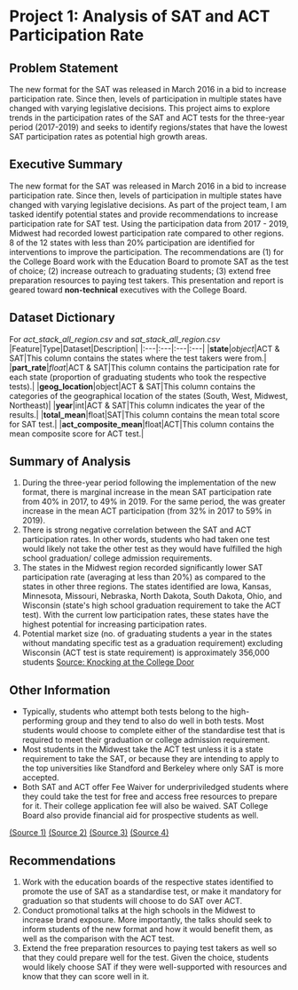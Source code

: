 # Project 1: Analysis of SAT and ACT Participation Rate

## Problem Statement

The new format for the SAT was released in March 2016 in a bid to increase participation rate. Since then, levels of participation in multiple states have changed with varying legislative decisions. This project aims to explore trends in the participation rates of the SAT and ACT tests for the three-year period (2017-2019) and seeks to identify regions/states that have the lowest SAT participation rates as potential high growth areas.

## Executive Summary
The new format for the SAT was released in March 2016 in a bid to increase participation rate. Since then, levels of participation in multiple states have changed with varying legislative decisions. As part of the project team, I am tasked identify potential states and provide recommendations to increase participation rate for SAT test. Using the participation data from 2017 - 2019, Midwest had recorded lowest participation rate compared to other regions. 8 of the 12 states with less than 20% participation are identified for interventions to improve the participation. The recommendations are (1) for the College Board work with the Education Board to promote SAT as the test of choice; (2) increase outreach to graduating students; (3) extend free preparation resources to paying test takers.
This presentation and report is geared toward **non-technical** executives with the College Board.

## Dataset Dictionary
For *act_stack_all_region.csv* and *sat_stack_all_region.csv*
|Feature|Type|Dataset|Description|
|:---|:---|:---|:---|
|**state**|*object*|ACT & SAT|This column contains the states where the test takers were from.| 
|**part_rate**|*float*|ACT & SAT|This column contains the participation rate for each state (proportion of graduating students who took the respective tests).| 
|**geog_location**|object|ACT & SAT|This column contains the categories of the geographical location of the states (South, West, Midwest, Northeast)|
|**year**|int|ACT & SAT|This column indicates the year of the results.| 
|**total_mean**|float|SAT|This column contains the mean total score for SAT test.| 
|**act_composite_mean**|float|ACT|This column contains the mean composite score for ACT test.| 

## Summary of Analysis

1. During the three-year period following the implementation of the new format, there is marginal increase in the mean SAT participation rate from 40% in 2017, to 49% in 2019. For the same period, the was greater increase in the mean ACT participation (from 32% in 2017 to 59% in 2019). 
2. There is strong negative correlation between the SAT and ACT participation rates. In other words, students who had taken one test would likely not take the other test as they would have fulfilled the high school graduation/ college admission requirements.
3. The states in the Midwest region recorded significantly lower SAT participation rate (averaging at less than 20%) as compared to the states in other three regions. The states identified are Iowa, Kansas, Minnesota, Missouri, Nebraska, North Dakota, South Dakota, Ohio, and Wisconsin (state's high school graduation requirement to take the ACT test). With the current low participation rates, these states have the highest potential for increasing participation rates.
4. Potential market size (no. of graduating students a year in the states without mandating specific test as a graduation requirement) excluding Wisconsin (ACT test is state requirement) is approximately 356,000 students [Source: Knocking at the College Door](https://www.wiche.edu/resources/knocking-at-the-college-door-9th-edition/)

## Other Information
- Typically, students who attempt both tests belong to the high-performing group and they tend to also do well in both tests. Most students would choose to complete either of the standardise test that is required to meet their graduation or college admission requirement.
- Most students in the Midwest take the ACT test unless it is a state requirement to take the SAT, or because they are intending to apply to the top universities like Standford and Berkeley where only SAT is more accepted.
- Both SAT and ACT offer Fee Waiver for underpriviledged students where they could take the test for free and access free resources to prepare for it. Their college application fee will also be waived. SAT College Board also provide financial aid for prospective students as well.

[(Source 1)](https://medium.com/@james.dargan/participation-skews-state-averages-f68969371a01)
[(Source 2)](https://www.forbes.com/sites/bentaylor/2014/07/17/why-the-midwest-dominates-the-sat/?sh=6bdfaf862f37)
[(Source 3)](https://satsuite.collegeboard.org/media/pdf/sat-fee-waiver-student-brochure.pdf)
[(Source 4)](https://www.act.org/content/act/en/products-and-services/the-act/registration/fees/fee-waivers.html)

## Recommendations

1. Work with the education boards of the respective states identified to promote the use of SAT as a standardise test, or make it mandatory for graduation so that students will choose to do SAT over ACT.
2. Conduct promotional talks at the high schools in the Midwest to increase brand exposure. More importantly, the talks should seek to inform students of the new format and how it would benefit them, as well as the comparison with the ACT test.
3. Extend the free preparation resources to paying test takers as well so that they could prepare well for the test. Given the choice, students would likely choose SAT if they were well-supported with resources and know that they can score well in it.